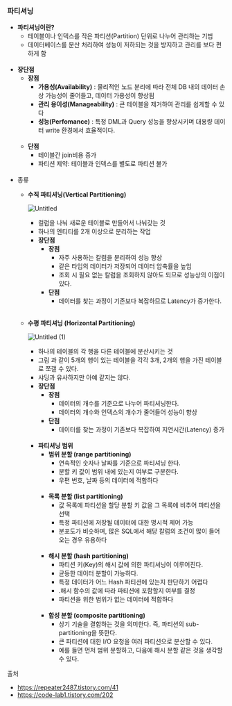 ### 파티셔닝

- **파티셔닝이란?**
    - 테이블이나 인덱스를 작은 파티션(Partition) 단위로 나누어 관리하는 기법
    - 데이터베이스를 분산 처리하여 성능이 저하되는 것을 방지하고 관리를 보다 편하게 함<br></br>
- **장단점**
    - **장점**
        - **가용성(Availability)** : 물리적인 노드 분리에 따라 전체 DB 내의 데이터 손상 가능성이 줄어들고, 데이터 가용성이 향상됨
        - **관리 용이성(Manageability)** : 큰 테이블을 제거하여 관리를 쉽게할 수 있다
        - **성능(Perfomance)** : 특정 DML과 Query 성능을 향상시키며 대용량 데이터 write 환경에서 효율적이다.<br></br>
    - **단점**
        - 테이블간 join비용 증가
        - 파티션 제약: 테이블과 인덱스를 별도로 파티션 불가<br></br>
- 종류
    - **수직 파티셔닝(Vertical Partitioning)**

      ![Untitled](https://github.com/5dotseven/cs-basic-study/assets/118906074/78ffba61-a542-4926-9426-38e81e92bdff)

        - 컬럼을 나눠 새로운 테이블로 만들어서 나눠갖는 것
        - 하나의 엔티티를 2개 이상으로 분리하는 작업
        - **장단점**
          - **장점**
              - 자주 사용하는 칼럼을 분리하여 성능 향상
              - 같은 타입의 데이터가 저장되어 데이터 압축률을 높임
              - 조회 시 필요 없는 칼럼을 조회하지 않아도 되므로 성능상의 이점이 있다.
          - **단점**
              - 데이터를 찾는 과정이 기존보다 복잡하므로 Latency가 증가한다.<br></br>

    - **수평 파티셔닝 **(Horizontal Partitioning)****

      ![Untitled (1)](https://github.com/5dotseven/cs-basic-study/assets/118906074/e92dd2c2-0ad4-4a2c-b5c4-d14653266861)

        - 하나의 테이블의 각 행을 다른 테이블에 분산시키는 것
        - 그림 과 같이 5개의 행이 있는 테이블을 각각 3개, 2개의 행을 가진 테이블로 쪼갤 수 있다.
        - 샤딩과 유사하지만 아예 같지는 않다.
        - **장단점**
          - **장점**
              - 데이터의 개수를 기준으로 나누어 파티셔닝한다.
              - 데이터의 개수와 인덱스의 개수가 줄어들어 성능이 향상
          - **단점**
              - 데이터를 찾는 과정이 기존보다 복잡하여 지연시간(Latency) 증가<br></br>
        - **파티셔닝 범위**
            - **범위 분할 (range partitioning)**
                - 연속적인 숫자나 날짜를 기준으로 파티셔닝 한다.
                - 분할 키 값이 범위 내에 있는지 여부로 구분한다.
                - 우편 번호, 날짜 등의 데이터에 적합하다<br></br>
            - **목록 분할 (list partitioning)**
                - 값 목록에 파티션을 할당 분할 키 값을 그 목록에 비추어 파티션을 선택
                - 특정 파티션에 저장될 데이터에 대한 명시적 제어 가능
                - 분포도가 비슷하며, 많은 SQL에서 해당 칼럼의 조건이 많이 들어오는 경우 유용하다<br></br>
            - **해시 분할 (hash partitioning)**
                - 파티션 키(Key)의 해시 값에 의한 파티셔닝이 이루어진다.
                - 균등한 데이터 분할이 가능하다.
                - 특정 데이터가 어느 Hash 파티션에 있는지 판단하기 어렵다
                - .해시 함수의 값에 따라 파티션에 포함할지 여부를 결정
                - 파티션을 위한 범위가 없는 데이터에 적합하다<br></br>
            - **합성 분할 (composite partitioning)**
                - 상기 기술을 결합하는 것을 의미한다. 즉, 파티션의 sub-partitioning을 뜻한다.
                - 큰 파티션에 대한 I/O 요청을 여러 파티션으로 분산할 수 있다.
                - 예를 들면 먼저 범위 분할하고, 다음에 해시 분할 같은 것을 생각할 수 있다.


출처

- https://repeater2487.tistory.com/41
- https://code-lab1.tistory.com/202